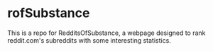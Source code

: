 rofSubstance
============
This is a repo for RedditsOfSubstance, a webpage designed to rank
reddit.com's subreddits with some interesting statistics.